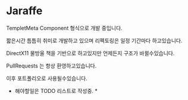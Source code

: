 # Jaraffe

TempletMeta Component 형식으로 개발 중입니다.

짧은시간 틈틈히 취미로 개발하고 있으며 리펙토링은 일정 기간마다 하고있습니다.

DirectX11 물방울 책을 기반으로 하고있지만 언제든지 구조가 바뀔수있습니다.

PullRequests 는 항상 환영하고있습니다.

이후 포트폴리오로 사용될수있습니다.

* 해야할일은 TODO 리스트로 작성중. *
